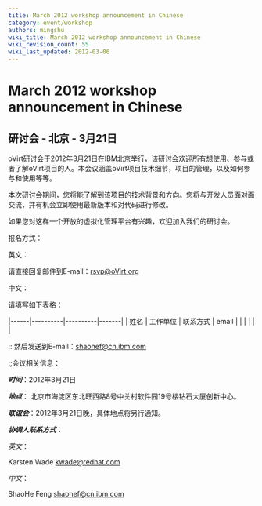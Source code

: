 ```yaml
---
title: March 2012 workshop announcement in Chinese
category: event/workshop
authors: mingshu
wiki_title: March 2012 workshop announcement in Chinese
wiki_revision_count: 55
wiki_last_updated: 2012-03-06
---
```


# March 2012 workshop announcement in Chinese

## 研讨会 - 北京 - 3月21日

oVirt研讨会于2012年3月21日在IBM北京举行，该研讨会欢迎所有想使用、参与或者了解oVirt项目的人。本会议涵盖oVirt项目技术细节，项目的管理，以及如何参与和使用等等。

本次研讨会期间，您将能了解到该项目的技术背景和方向。您将与开发人员面对面交流，并有机会立即使用最新版本和对代码进行修改。

如果您对这样一个开放的虚拟化管理平台有兴趣，欢迎加入我们的研讨会。

报名方式：  

英文：

请直接回复邮件到E-mail：rsvp@oVirt.org

中文：

请填写如下表格：

|------|----------|----------|-------|
| 姓名 | 工作单位 | 联系方式 | email |
|      |          |          |       |

:: 然后发送到E-mail：shaohef@cn.ibm.com

:;会议相关信息：

***时间***：2012年3月21日

***地点***： 北京市海淀区东北旺西路8号中关村软件园19号楼钻石大厦创新中心。

***联谊会***：2012年3月21日晚，具体地点将另行通知。

***协调人联系方式***：

*英文*：

Karsten Wade kwade@redhat.com

*中文*：

ShaoHe Feng shaohef@cn.ibm.com
